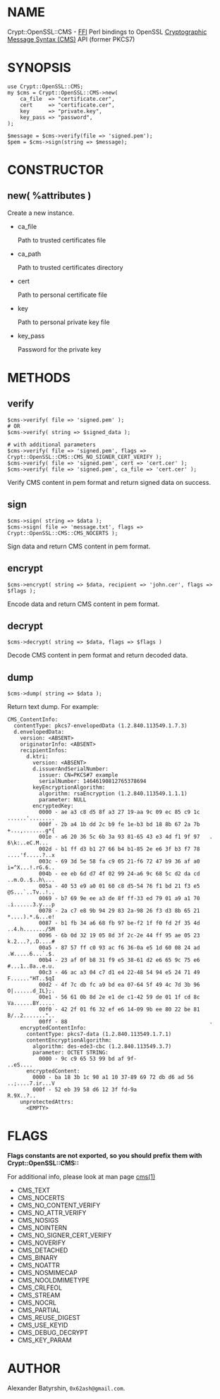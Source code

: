 # NAME

Crypt::OpenSSL::CMS - [FFI](https://metacpan.org/pod/FFI::Platypus) Perl bindings to OpenSSL [Cryptographic Message Syntax (CMS)](https://tools.ietf.org/html/rfc5652) API (former PKCS7)

# SYNOPSIS

    use Crypt::OpenSSL::CMS;
    my $cms = Crypt::OpenSSL::CMS->new(
        ca_file  => "certificate.cer",
        cert     => "certificate.cer",
        key      => "private.key",
        key_pass => "password",
    );

    $message = $cms->verify(file => 'signed.pem');
    $pem = $cms->sign(string => $message);

# CONSTRUCTOR

## new( %attributes )

Create a new instance.

- ca\_file

    Path to trusted certificates file

- ca\_path

    Path to trusted certificates directory

- cert

    Path to personal certificate file

- key

    Path to personal private key file

- key\_pass

    Password for the private key

# METHODS

## verify

    $cms->verify( file => 'signed.pem' );
    # OR
    $cms->verify( string => $signed_data );

    # with additional parameters
    $cms->verify( file => 'signed.pem', flags => Crypt::OpenSSL::CMS::CMS_NO_SIGNER_CERT_VERIFY );
    $cms->verify( file => 'signed.pem', cert => 'cert.cer' );
    $cms->verify( file => 'signed.pem', ca_file => 'cert.cer' );

Verify CMS content in pem format and return signed data on success.

## sign

    $cms->sign( string => $data );
    $cms->sign( file => 'message.txt', flags => Crypt::OpenSSL::CMS::CMS_NOCERTS );

Sign data and return CMS content in pem format.

## encrypt

    $cms->encrypt( string => $data, recipient => 'john.cer', flags => $flags );

Encode data and return CMS content in pem format.

## decrypt

    $cms->decrypt( string => $data, flags => $flags )

Decode CMS content in pem format and return decoded data.

## dump

    $cms->dump( string => $data );

Return text dump. For example:

    CMS_ContentInfo:
      contentType: pkcs7-envelopedData (1.2.840.113549.1.7.3)
      d.envelopedData:
        version: <ABSENT>
        originatorInfo: <ABSENT>
        recipientInfos:
          d.ktri:
            version: <ABSENT>
            d.issuerAndSerialNumber:
              issuer: CN=PKCS#7 example
              serialNumber: 14646190812765378694
            keyEncryptionAlgorithm:
              algorithm: rsaEncryption (1.2.840.113549.1.1.1)
              parameter: NULL
            encryptedKey:
              0000 - ae a3 c8 d5 8f a3 27 19-aa 9c 09 ec 85 c9 1c   ......'........
              000f - 2b a4 1b dd 2c b9 fe 1e-b3 bd 18 8b 67 2a 7b   +...,.......g*{
              001e - a6 20 36 5c 6b 3a 93 81-65 43 e3 4d f1 9f 97   . 6\k:..eC.M...
              002d - b1 ff d3 b1 27 66 b4 b1-85 2e e6 3f b3 f7 78   ....'f.....?..x
              003c - 69 3d 5e 58 fa c9 05 21-f6 72 47 b9 36 af a0   i=^X...!.rG.6..
              004b - ee eb 6d d7 4f 02 99 24-a6 9c 68 5c d2 da cd   ..m.O..$..h\...
              005a - 40 53 e9 a0 01 60 c8 d5-54 76 f1 bd 21 f3 e5   @S...`..Tv..!..
              0069 - b7 69 9e ee a3 de 8f ff-33 ed 79 01 a9 a1 70   .i......3.y...p
              0078 - 2a c7 e8 9b 94 29 83 2a-98 26 f3 d3 8b 65 21   *....).*.&...e!
              0087 - b1 fb 34 a6 68 fb 97 be-f2 1f f0 fd 2f 35 4d   ..4.h......./5M
              0096 - 6b 0d 32 19 05 8d 3f 2c-2e 44 ff 95 ae 05 23   k.2...?,.D....#
              00a5 - 87 57 ff c0 93 ac f6 36-0a e5 1d 60 08 24 ad   .W.....6...`.$.
              00b4 - 23 af 0f b8 31 f9 e5 38-61 d2 e6 65 9c 75 e6   #...1..8a..e.u.
              00c3 - 46 ac a3 04 c7 d1 e4 22-48 54 94 e5 24 71 49   F......"HT..$qI
              00d2 - 4f 7c db fc a9 bd ea 07-64 5f 49 4c 7d 3b 96   O|......d_IL};.
              00e1 - 56 61 0b 8d 2e e1 de c1-42 59 de 01 1f cd 8c   Va......BY.....
              00f0 - 42 2f 01 f6 32 ef e6 14-09 9b ee 80 22 be 81   B/..2......."..
              00ff - 88                                             .
        encryptedContentInfo:
          contentType: pkcs7-data (1.2.840.113549.1.7.1)
          contentEncryptionAlgorithm:
            algorithm: des-ede3-cbc (1.2.840.113549.3.7)
            parameter: OCTET STRING:
              0000 - 9c c9 65 53 99 bd af 9f-                       ..eS....
          encryptedContent:
            0000 - ba 18 3b 1c 90 a1 10 37-89 69 72 db d6 ad 56   ..;....7.ir...V
            000f - 52 eb 39 58 d6 12 3f fd-9a                     R.9X..?..
        unprotectedAttrs:
          <EMPTY>

# FLAGS

**Flags constants are not exported, so you should prefix them with Crypt::OpenSSL::CMS::**

For additional info, please look at man page [cms(1)](https://linux.die.net/man/1/cms)

- CMS\_TEXT
- CMS\_NOCERTS
- CMS\_NO\_CONTENT\_VERIFY
- CMS\_NO\_ATTR\_VERIFY
- CMS\_NOSIGS
- CMS\_NOINTERN
- CMS\_NO\_SIGNER\_CERT\_VERIFY
- CMS\_NOVERIFY
- CMS\_DETACHED
- CMS\_BINARY
- CMS\_NOATTR
- CMS\_NOSMIMECAP
- CMS\_NOOLDMIMETYPE
- CMS\_CRLFEOL
- CMS\_STREAM
- CMS\_NOCRL
- CMS\_PARTIAL
- CMS\_REUSE\_DIGEST
- CMS\_USE\_KEYID
- CMS\_DEBUG\_DECRYPT
- CMS\_KEY\_PARAM

# AUTHOR

Alexander Batyrshin, `0x62ash@gmail.com`.
